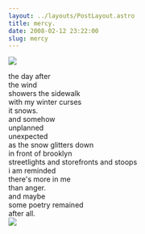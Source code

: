 ```yaml
---
layout: ../layouts/PostLayout.astro
title: mercy.
date: 2008-02-12 23:22:00
slug: mercy
---
```


[![](http://1.bp.blogspot.com/_uemGSKgAPTU/R7IyW2nJKQI/AAAAAAAAAGc/sxzAF3WipiM/s200/IMG_2197.JPG)](http://1.bp.blogspot.com/_uemGSKgAPTU/R7IyW2nJKQI/AAAAAAAAAGc/sxzAF3WipiM/s1600-h/IMG_2197.JPG)  
  
  
  
  
  
  
  
  
the day after  
the wind  
showers the sidewalk  
with my winter curses  
it snows.  
and somehow  
unplanned  
unexpected  
as the snow glitters down  
in front of brooklyn  
streetlights and storefronts and stoops  
i am reminded  
there's more in me  
than anger.  
and maybe  
some poetry remained  
after all.  
[![](http://1.bp.blogspot.com/_uemGSKgAPTU/R7ItG2nJKPI/AAAAAAAAAGU/oEvETW9eVWU/s200/IMG_2212.JPG)](http://1.bp.blogspot.com/_uemGSKgAPTU/R7ItG2nJKPI/AAAAAAAAAGU/oEvETW9eVWU/s1600-h/IMG_2212.JPG)